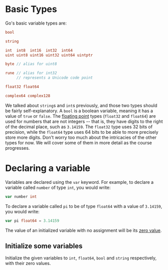 # Basic Types

Go's basic variable types are:

```go
bool

string

int  int8  int16  int32  int64
uint uint8 uint16 uint32 uint64 uintptr

byte // alias for uint8

rune // alias for int32
     // represents a Unicode code point

float32 float64

complex64 complex128
```

We talked about `string`s and `int`s previously, and those two types should be fairly self-explanatory.  A `bool` is a boolean variable, meaning it has a value of `true` or `false`.  The [floating point](https://en.wikipedia.org/wiki/Floating-point_arithmetic) types (`float32` and `float64`) are used for numbers that are not integers -- that is, they have digits to the right of the decimal place, such as `3.14159`.  The `float32` type uses 32 bits of precision, while the `float64` type uses 64 bits to be able to more precisely store more digits.  Don't worry too much about the intricacies of the other types for now.  We will cover some of them in more detail as the course progresses.

# Declaring a variable

Variables are declared using the `var` keyword. For example, to declare a variable called `number` of type `int`, you would write:

```go
var number int
```

To declare a variable called `pi` to be of type `float64` with a value of `3.14159`, you would write:

```go
var pi float64 = 3.14159
```

The value of an initialized variable with no assignment will be its [zero value](https://tour.golang.org/basics/12).

## Initialize some variables

Initialize the given variables to `int`, `float64`, `bool` and `string` respectively, with their zero values.
